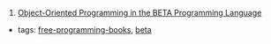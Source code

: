 1. [Object-Oriented Programming in the BETA Programming Language](http://www.daimi.au.dk/~beta/Books/)
  * tags: [free-programming-books](tags/free-programming-books.md), [beta](tags/beta.md)
